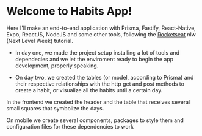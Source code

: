 # Welcome to Habits App!

Here I'll make an end-to-end application with Prisma, Fastify, React-Native, Expo, ReactJS, NodeJS and some other tools, following the [Rocketseat](https://github.com/Rocketseat) nlw (Next Level Week) tutorial.

- In day one, we made the project setup installing a lot of tools and dependecies and we let the enviroment ready to begin the app development, properly speaking.

- On day two, we created the tables (or model, according to Prisma) and their respective relationships with the http get and post methods to create a habit, or visualize all the habits until a certain day.

In the frontend we created the header and the table that receives several small squares that symbolize the days.

On mobile we create several components, packages to style them and configuration files for these dependencies to work
